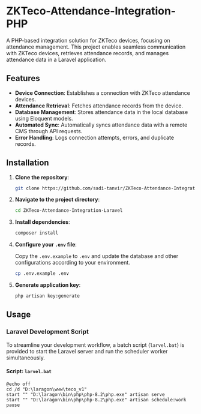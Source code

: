 # ZKTeco-Attendance-Integration-PHP

A PHP-based integration solution for ZKTeco devices, focusing on attendance management. This project enables seamless communication with ZKTeco devices, retrieves attendance records, and manages attendance data in a Laravel application.

## Features

- **Device Connection**: Establishes a connection with ZKTeco attendance devices.
- **Attendance Retrieval**: Fetches attendance records from the device.
- **Database Management**: Stores attendance data in the local database using Eloquent models.
- **Automated Sync**: Automatically syncs attendance data with a remote CMS through API requests.
- **Error Handling**: Logs connection attempts, errors, and duplicate records.

## Installation

1. **Clone the repository**:

    ```bash
    git clone https://github.com/sadi-tanvir/ZKTeco-Attendance-Integration-Laravel.git
    ```

2. **Navigate to the project directory**:

    ```bash
    cd ZKTeco-Attendance-Integration-Laravel
    ```

3. **Install dependencies**:

    ```bash
    composer install
    ```

4. **Configure your `.env` file**:

    Copy the `.env.example` to `.env` and update the database and other configurations according to your environment.

    ```bash
    cp .env.example .env
    ```

5. **Generate application key**:

    ```bash
    php artisan key:generate
    ```

## Usage

### Laravel Development Script

To streamline your development workflow, a batch script (`larvel.bat`) is provided to start the Laravel server and run the scheduler worker simultaneously.

#### Script: `larvel.bat`

```batch
@echo off
cd /d "D:\laragon\www\teco_v1"
start "" "D:\laragon\bin\php\php-8.2\php.exe" artisan serve
start "" "D:\laragon\bin\php\php-8.2\php.exe" artisan schedule:work
pause
